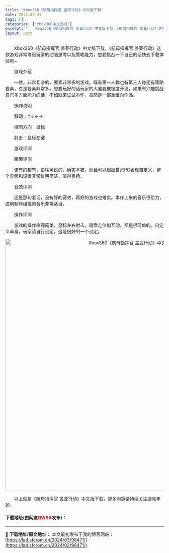 ```yaml
---
title: "Xbox360《航母指挥官 盖亚行动》中文版下载"
date: 2024-03-31
tags: []
categories: ["xbox360中文游戏"]
excerpt: "　　Xbox360《航母指挥官 盖亚行动》中文版下载，《航母指挥官 盖亚行动》这款游戏非常考验玩家的动脑思考以及策略能力，想要挑战一下自己的话快去下载体验吧~ 　　游戏介绍 　　一款，非常复杂的，要素非常多的游戏。既有第一人称也有第三人称还有策略要素，总是要素非常多，想要玩好的话玩家的大脑要被极度开&hellip;"
layout: post
---
```


 <p>　　Xbox360《航母指挥官 盖亚行动》中文版下载，《航母指挥官 盖亚行动》这款游戏非常考验玩家的动脑思考以及策略能力，想要挑战一下自己的话快去下载体验吧~</p> <p>　　游戏介绍</p> <p>　　一款，非常复杂的，要素非常多的游戏。既有第一人称也有第三人称还有策略要素，总是要素非常多，想要玩好的话玩家的大脑要被极度开发，如果有兴趣挑战自己多方面能力的话，不如就来试试本作，虽然是一部重置向作品。</p> <p>　　操作说明</p> <p>　　移动：&uarr;&darr;&larr;&rarr;</p> <p>　　控制方向：鼠标</p> <p>　　射击：鼠标左键</p> <p>　　游戏评测</p> <p>　　画面评测</p> <p>　　该有的都有，没啥可说的，确实不错，而且可以根据自己PC表现自定义，整个界面和设置非常鲜明简洁，值得表扬。</p> <p>　　音效评测</p> <p>　　还是那句老话，没有好的音效，再好的游戏也难卖。本作上来的音乐很给力，说明制作组挑的音乐非常适当。</p> <p>　　操作评测</p> <p>　　游戏的操作直观简单，鼠标左右射击，键盘走位加互动，都是很简单的。自定义丰富，玩家请自行设定，这是很好的一个设定。</p> <p align="center"><img align="" border="0" src="https://lad.sfcrom.cn/wp-content/uploads/2024/03/20240330_66083e2d48509.jpg" width="801" alt="Xbox360《航母指挥官 盖亚行动》中文版下载" /></p> <p>　　以上就是《航母指挥官 盖亚行动》中文版下载，更多内容请持续关注游戏年轮</p> <p><h4>下载地址(由网友<font color="red">QWSA</font>发布)：</h4></p> 

---
📖 **下载地址/原文地址：** 本文最初发布于我的博客网站：[https://lad.sfcrom.cn/2024/03/98471/](https://lad.sfcrom.cn/2024/03/98471/)

